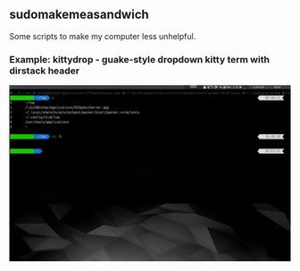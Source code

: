 ## sudomakemeasandwich

Some scripts to make my computer less unhelpful.

### Example: kittydrop - guake-style dropdown kitty term with dirstack header

<center>

![Screenshot of quake-style dropdown kitty terminal. The shell displays a dynamic history of visited folders as a static strip at the top of the window](kittydrop_dirprompt.jpg)

</center>
